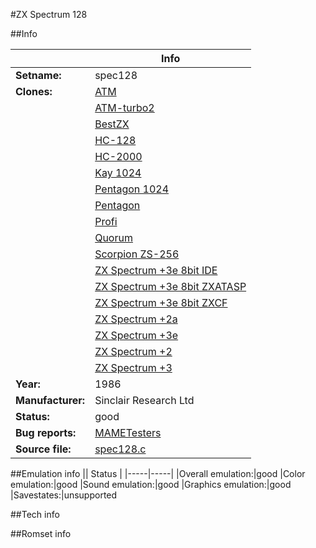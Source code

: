 #ZX Spectrum 128

##Info

||Info|
|-----|-----|
|**Setname:**|spec128
|**Clones:**|[ATM](atm.md)
||[ATM-turbo2](atmtb2.md)
||[BestZX](bestzx.md)
||[HC-128](hc128.md)
||[HC-2000](hc2000.md)
||[Kay 1024](kay1024.md)
||[Pentagon 1024](pent1024.md)
||[Pentagon](pentagon.md)
||[Profi](profi.md)
||[Quorum](quorum.md)
||[Scorpion ZS-256](scorpio.md)
||[ZX Spectrum +3e 8bit IDE](sp3e8bit.md)
||[ZX Spectrum +3e 8bit ZXATASP](sp3eata.md)
||[ZX Spectrum +3e 8bit ZXCF](sp3ezcf.md)
||[ZX Spectrum +2a](specpl2a.md)
||[ZX Spectrum +3e](specpl3e.md)
||[ZX Spectrum +2](specpls2.md)
||[ZX Spectrum +3](specpls3.md)
|**Year:**|1986
|**Manufacturer:**|Sinclair Research Ltd
|**Status:**|good
|**Bug reports:**|[MAMETesters](http://mametesters.org/view_all_set.php?type=1&temporary=y&search=spec128.c)
|**Source file:**|[spec128.c](https://github.com/mamedev/mame/blob/master/src/mess/drivers/spec128.c)

##Emulation info
|| Status |
|-----|-----|
|Overall emulation:|good
|Color emulation:|good
|Sound emulation:|good
|Graphics emulation:|good
|Savestates:|unsupported

##Tech info

##Romset info

<!--- START OF EDITED COMMENT DO NOT TOUCH TEXT ABOVE-->
